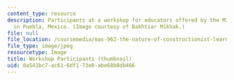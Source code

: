 ```yaml
---
content_type: resource
description: Participants at a workshop for educators offered by the MIT Media Lab
  in Puebla, Mexico. (Image courtesy of Bakhtiar Mikhak.)
file: null
file_location: /coursemedia/mas-962-the-nature-of-constructionist-learning-spring-2003/0a541bc7ac616df173e0abe68b0db466_mas-962s03-th.jpg
file_type: image/jpeg
resourcetype: Image
title: Workshop Participants (thumbnail)
uid: 0a541bc7-ac61-6df1-73e0-abe68b0db466
---
```

